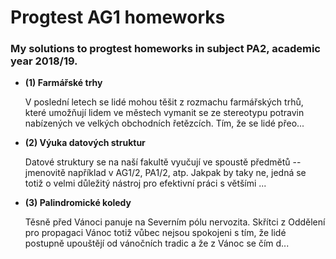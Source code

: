 # Progtest AG1 homeworks

### My solutions to progtest homeworks in subject PA2, academic year 2018/19.

 - **(1) Farmářské trhy**

  	V poslední letech se lidé mohou těšit z rozmachu farmářských trhů, které umožňují lidem ve městech vymanit se ze stereotypu potravin nabízených ve velkých obchodních řetězcích. Tím, že se lidé přeo...

 - **(2) Výuka datových struktur**

	Datové struktury se na naší fakultě vyučují ve spoustě předmětů -- jmenovitě například v AG1/2, PA1/2, atp. Jakpak by taky ne, jedná se totiž o velmi důležitý nástroj pro efektivní práci s většími ...

 - **(3) Palindromické koledy**

	Těsně před Vánoci panuje na Severním pólu nervozita. Skřítci z Oddělení pro propagaci Vánoc totiž vůbec nejsou spokojeni s tím, že lidé postupně upouštějí od vánočních tradic a že z Vánoc se čím d...

